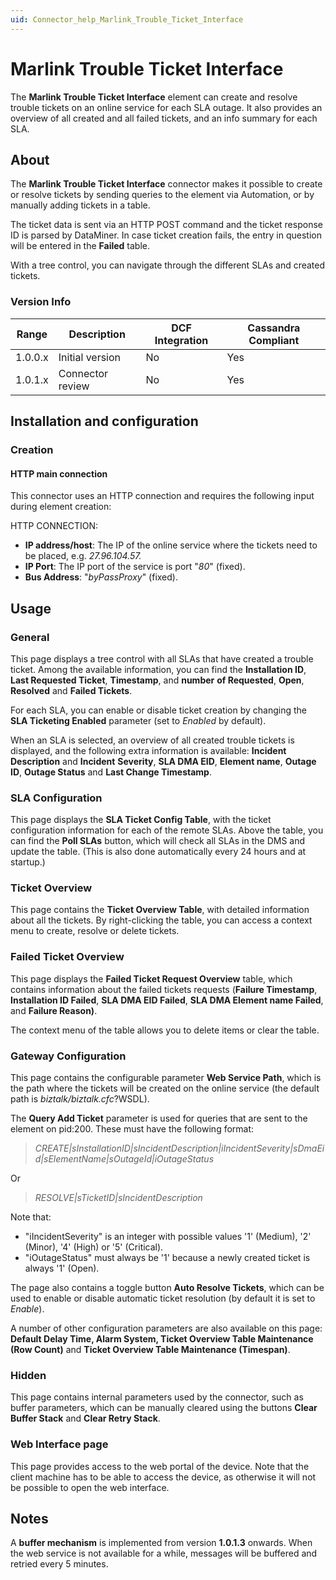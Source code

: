 ```yaml
---
uid: Connector_help_Marlink_Trouble_Ticket_Interface
---
```


# Marlink Trouble Ticket Interface

The **Marlink Trouble Ticket Interface** element can create and resolve trouble tickets on an online service for each SLA outage. It also provides an overview of all created and all failed tickets, and an info summary for each SLA.

## About

The **Marlink Trouble Ticket Interface** connector makes it possible to create or resolve tickets by sending queries to the element via Automation, or by manually adding tickets in a table.

The ticket data is sent via an HTTP POST command and the ticket response ID is parsed by DataMiner. In case ticket creation fails, the entry in question will be entered in the **Failed** table.

With a tree control, you can navigate through the different SLAs and created tickets.

### Version Info

| Range   | Description      | DCF Integration | Cassandra Compliant |
|---------|------------------|-----------------|---------------------|
| 1.0.0.x | Initial version  | No              | Yes                 |
| 1.0.1.x | Connector review | No              | Yes                 |

## Installation and configuration

### Creation

#### HTTP main connection

This connector uses an HTTP connection and requires the following input during element creation:

HTTP CONNECTION:

- **IP address/host**: The IP of the online service where the tickets need to be placed, e.g. *27.96.104.57.*
- **IP Port**: The IP port of the service is port "*80*" (fixed).
- **Bus Address**: "*byPassProxy*" (fixed).

## Usage

### General

This page displays a tree control with all SLAs that have created a trouble ticket. Among the available information, you can find the **Installation ID**, **Last Requested Ticket**, **Timestamp**, and **number** **of Requested**, **Open**, **Resolved** and **Failed Tickets**.

For each SLA, you can enable or disable ticket creation by changing the **SLA Ticketing Enabled** parameter (set to *Enabled* by default).

When an SLA is selected, an overview of all created trouble tickets is displayed, and the following extra information is available: **Incident Description** and **Incident** **Severity**, **SLA DMA EID**, **Element name**, **Outage ID**, **Outage Status** and **Last Change Timestamp**.

### SLA Configuration

This page displays the **SLA Ticket Config Table**, with the ticket configuration information for each of the remote SLAs. Above the table, you can find the **Poll SLAs** button, which will check all SLAs in the DMS and update the table. (This is also done automatically every 24 hours and at startup.)

### Ticket Overview

This page contains the **Ticket Overview Table**, with detailed information about all the tickets. By right-clicking the table, you can access a context menu to create, resolve or delete tickets.

### Failed Ticket Overview

This page displays the **Failed Ticket Request Overview** table, which contains information about the failed tickets requests (**Failure Timestamp**, **Installation ID Failed**, **SLA DMA EID Failed**, **SLA DMA Element name Failed**, and **Failure Reason)**.

The context menu of the table allows you to delete items or clear the table.

### Gateway Configuration

This page contains the configurable parameter **Web Service Path**, which is the path where the tickets will be created on the online service (the default path is *biztalk/biztalk.cfc*?WSDL).

The **Query Add Ticket** parameter is used for queries that are sent to the element on pid:200. These must have the following format:

> *CREATE\|sInstallationID\|sIncidentDescription\|iIncidentSeverity\|sDmaEid\|sElementName\|sOutageId\|iOutageStatus*

Or

> *RESOLVE\|sTicketID\|sIncidentDescription*

Note that:

- "iIncidentSeverity" is an integer with possible values '1' (Medium), '2' (Minor), '4' (High) or '5' (Critical).
- "iOutageStatus" must always be '1' because a newly created ticket is always '1' (Open).

The page also contains a toggle button **Auto Resolve Tickets**, which can be used to enable or disable automatic ticket resolution (by default it is set to *Enable*).

A number of other configuration parameters are also available on this page: **Default Delay Time, Alarm System, Ticket Overview Table Maintenance (Row Count)** and **Ticket Overview Table Maintenance (Timespan)**.

### Hidden

This page contains internal parameters used by the connector, such as buffer parameters, which can be manually cleared using the buttons **Clear Buffer Stack** and **Clear Retry Stack**.

### Web Interface page

This page provides access to the web portal of the device. Note that the client machine has to be able to access the device, as otherwise it will not be possible to open the web interface.

## Notes

A **buffer mechanism** is implemented from version **1.0.1.3** onwards. When the web service is not available for a while, messages will be buffered and retried every 5 minutes.
